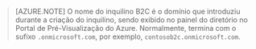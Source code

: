 > [AZURE.NOTE] O nome do inquilino B2C é o domínio que introduziu durante a criação do inquilino, sendo exibido no painel do diretório no Portal de Pré-Visualização do Azure.  Normalmente, termina com o sufixo `.onmicrosoft.com`, por exemplo, `contosob2c.onmicrosoft.com`.


<!--HONumber=sep16_HO1-->


